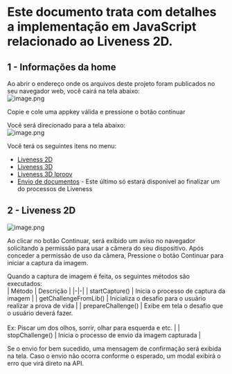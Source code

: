 # Este documento trata com detalhes a implementação em JavaScript relacionado ao Liveness 2D.

## 1 - Informações da home

Ao abrir o endereço onde os arquivos deste projeto foram publicados no seu navegador web, você cairá na tela abaixo:
<br>
![image.png](https://i.ibb.co/7nscwCZ/Screenshot-2023-04-20-at-17-23-34-React-App.png)

Copie e cole uma appkey válida e pressione o botão continuar

Você será direcionado para a tela abaixo:
<br>
![image.png](https://i.ibb.co/gmdmHsY/Screenshot-2023-04-20-at-17-25-46-React-App.png)

Você terá os seguintes itens no menu:

- [Liveness 2D](https://github.com/oititec/liveness-js-example/blob/main/liveness-2d/README.md)
- [Liveness 3D](https://github.com/oititec/liveness-js-example/blob/main/liveness-3d/README.md)
- [Liveness 3D Iproov](https://github.com/oititec/liveness-js-example/blob/main/liveness-iproov/README.md)
- [Envio de documentos](https://github.com/oititec/liveness-js-example/blob/main/send-documents/README.md) - Este último só estará disponível ao finalizar um do processos de Liveness

## 2 - Liveness 2D

![image.png](https://i.ibb.co/2McZBL4/Screenshot-2023-04-20-at-17-28-04-React-App.png)

Ao clicar no botão Continuar, será exibido um aviso no navegador solicitando a permissão para usar a câmera do seu dispositivo. Após conceder a permissão de uso da câmera, Pressione o botão Continuar para iniciar a captura da imagem.

Quando a captura de imagem é feita, os seguintes métodos são executados:
<br>
| Método | Descrição |
|-|-|
| startCapture() | Inicia o processo de captura da imagem |
| getChallengeFromLib() | Inicializa o desafio para o usuário realizar a prova de vida |
| prepareChallenge() | Exibe em tela o desafio que o usuário deverá fazer.<br><br>Ex: Piscar um dos olhos, sorrir, olhar para esquerda e etc. |
| stopChallenge() | Inicia o processo de envio da imagem capturada |

Se o envio for bem sucedido, uma mensagem de confirmação será exibida na tela. Caso o envio não ocorra conforme o esperado, um modal exibirá o erro que virá direto na API.
